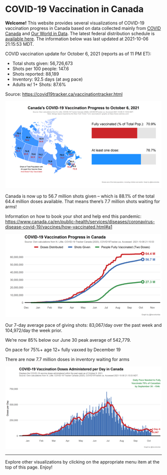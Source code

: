 COVID-19 Vaccination in Canada
==============================

**Welcome!** This website provides several visualizations of COVID-19
vaccination progress in Canada based on data collected mainly from
[COVID Canada](https://covid19tracker.ca/vaccinationtracker.html) and
[Our World in Data](https://ourworldindata.org/covid-vaccinations). The
latest federal distribution schedule is [available
here](https://www.canada.ca/en/public-health/services/diseases/2019-novel-coronavirus-infection/prevention-risks/covid-19-vaccine-treatment/vaccine-rollout.html).
The information below was last updated at 2021-10-06 21:15:53 MDT.

COVID vaccination update for October 6, 2021 (reports as of 11 PM ET):

-   Total shots given: 56,726,673
-   Shots per 100 people: 147.6
-   Shots reported: 88,189
-   Inventory: 92.5 days (at avg pace)
-   Adults w/ 1+ Shots: 87.6%

Source:
<a href="https://covid19tracker.ca/vaccinationtracker.html" class="uri">https://covid19tracker.ca/vaccinationtracker.html</a>

![](Plots/plot_main.png)

Canada is now up to 56.7 million shots given – which is 88.1% of the
total 64.4 million doses available. That means there’s 7.7 million shots
waiting for arms!

Information on how to book your shot and help end this pandemic:
<a href="https://www.canada.ca/en/public-health/services/diseases/coronavirus-disease-covid-19/vaccines/how-vaccinated.html#a1" class="uri">https://www.canada.ca/en/public-health/services/diseases/coronavirus-disease-covid-19/vaccines/how-vaccinated.html#a1</a>

![](Plots/plot_total.png)

Our 7-day average pace of giving shots: 83,067/day over the past week
and 104,972/day the week prior.

We’re now 85% below our June 30 peak average of 542,779.

On pace for 75%+ age 12+ fully vaxxed by December 19

There are now 7.7 million doses in inventory waiting for arms

![](Plots/pace_national.png)

------------------------------------------------------------------------

Explore other visualizations by clicking on the appropriate menu item at
the top of this page. Enjoy!
